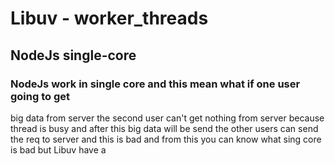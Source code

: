 # Libuv -  worker_threads

## NodeJs single-core
### NodeJs work in single core and this mean what if one user going to get
big data from server the second user can't get nothing from server because
thread is busy and after this big data will be send the other users can send  the req to server and this is bad and from this you can know what sing core is bad but Libuv have a 

